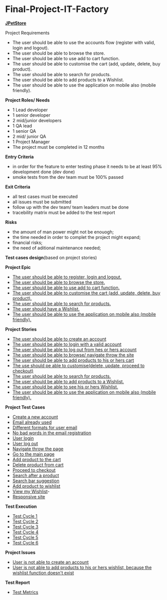 # Final-Project-IT-Factory



[**JPetStore**](https://petstore.octoperf.com/)

Project Requirements


  - The user should be able to use the accounts flow (register with valid, login and logout).
  - The user should be able to browse the store.
  - The user should be able to use add to cart function.
  - The user should be able to customise the cart (add, update, delete, buy product).
  - The user should be able to search for products.
  - The user should be able to add products to a Wishlist.
  - The user should be able to use the application on mobile also (mobile friendly).


**Project Roles/ Needs**

 - 1 Lead developer
 - 1 senior developer
 - 2 mid/junior developers
 - 1 QA lead
 - 1 senior QA
 - 2 mid/ junior QA
 - 1 Project Manager
 - The project must be completed in 12 months

**Entry Criteria**
- in order for the feature to enter testing phase it needs to be at least 95% development done (dev done)
- smoke tests from the dev team must be 100% passed

**Exit Criteria**
- all test cases must be executed
- all issues must be submitted
- follow up with the dev team/ team leaders must be done
- tracebility matrix must be added to the test report 

**Risks**

- the amount of man power might not be enouogh;
- the time needed in order to complet the project might expand;
- financial risks;
- the need of aditional maintenance needed;


**Test cases design**(based on project stories)

**Project Epic**
  - [The user should be able to register, login and logout.](https://github.com/DavidescuOvidiu/Final-Project-IT-Factory/blob/main/Epic%20-%20register%2C%20login%20and%20logout.png)
  - [The user should be able to browse the store.](https://github.com/DavidescuOvidiu/Final-Project-IT-Factory/blob/main/Epic%20-%20browse%20the%20store.PNG)
  - [The user should be able to use add to cart function.](https://github.com/DavidescuOvidiu/Final-Project-IT-Factory/blob/main/Epic%20-%20add%20to%20cart.PNG)
  - [The user should be able to customise the cart (add, update, delete, buy product).](https://github.com/DavidescuOvidiu/Final-Project-IT-Factory/blob/main/Epic%20-%20customise%20cart.PNG)
  - [The user should be able to search for products.](https://github.com/DavidescuOvidiu/Final-Project-IT-Factory/blob/main/Epic%20-%20search%20products.PNG)
  - [The user should have a Wishlist.](https://github.com/DavidescuOvidiu/Final-Project-IT-Factory/blob/main/Epic%20-%20wishlist.PNG)
  - [The user should be able to use the application on mobile also (mobile friendly).](https://github.com/DavidescuOvidiu/Final-Project-IT-Factory/blob/main/Epic%20-%20responsive.PNG)

**Project Stories**
- [The user should be able to create an account](https://github.com/DavidescuOvidiu/Final-Project-IT-Factory/blob/main/Story%20-%20register.PNG)
- [The user should be able to login with a valid account](https://github.com/DavidescuOvidiu/Final-Project-IT-Factory/blob/main/Story%20-%20login.PNG)
- [The user should be able to log out from hes or hers account](https://github.com/DavidescuOvidiu/Final-Project-IT-Factory/blob/main/Story%20-%20log%20out.PNG)
- [The user should be able to browse/ navigate throw the site](https://github.com/DavidescuOvidiu/Final-Project-IT-Factory/blob/main/Story%20-%20browse.PNG)
- [The user should be able to add products to his or hers cart](https://github.com/DavidescuOvidiu/Final-Project-IT-Factory/blob/main/Story%20-%20cart.PNG)
- [The use should pe able to customise(delete, update, proceed to checkout)](https://github.com/DavidescuOvidiu/Final-Project-IT-Factory/blob/main/Story%20-%20customise%20cart.PNG)
- [The user should be able to search for products.](https://github.com/DavidescuOvidiu/Final-Project-IT-Factory/blob/main/Story%20-%20search.PNG)
- [The user should be able to add products to a Wishlist.](https://github.com/DavidescuOvidiu/Final-Project-IT-Factory/blob/main/Story%20-%20add%20products%20to%20wishlist.PNG)
- [The user should be able to see his or hers Wishlist.](https://github.com/DavidescuOvidiu/Final-Project-IT-Factory/blob/main/Story%20-%20view%20wishlist.PNG)
- [The user should be able to use the application on mobile also (mobile friendly).](https://github.com/DavidescuOvidiu/Final-Project-IT-Factory/blob/main/Story%20-%20responsive.PNG)

**Project Test Cases**
- [Create a new account](https://github.com/DavidescuOvidiu/Final-Project-IT-Factory/blob/83d5c6feb13c4c83dec1aa893a55fa56657ad979/test%20-%20create%20an%20account.PNG)
- [Email already used](https://github.com/DavidescuOvidiu/Final-Project-IT-Factory/blob/Documents/test%20-%20email%20already%20used.PNG)
- [Different formats for user email](https://github.com/DavidescuOvidiu/Final-Project-IT-Factory/blob/Documents/test%20-%20different%20formats%20for%20emails.PNG)
- [No bad words in the email registration](https://github.com/DavidescuOvidiu/Final-Project-IT-Factory/blob/Documents/test%20-%20bad%20words.PNG)
- [User login](https://github.com/DavidescuOvidiu/Final-Project-IT-Factory/blob/Documents/test%20-%20login.PNG)
- [User log out](https://github.com/DavidescuOvidiu/Final-Project-IT-Factory/blob/Documents/test%20-%20logout.PNG)
- [Navigate throw the page](https://github.com/DavidescuOvidiu/Final-Project-IT-Factory/blob/Documents/test%20-%20navigate%20throw%20the%20page.PNG)
- [Go to the main page](https://github.com/DavidescuOvidiu/Final-Project-IT-Factory/blob/Documents/test%20-%20main%20page.PNG)
- [Add product to the cart](https://github.com/DavidescuOvidiu/Final-Project-IT-Factory/blob/Documents/test%20-%20cart.PNG)
- [Delete product from cart](https://github.com/DavidescuOvidiu/Final-Project-IT-Factory/blob/Documents/test%20-%20delete%20from%20cart.PNG)
- [Proceed to checkout](https://github.com/DavidescuOvidiu/Final-Project-IT-Factory/blob/Documents/test%20-%20checkout.PNG)
- [Search after a product](https://github.com/DavidescuOvidiu/Final-Project-IT-Factory/blob/Documents/test%20-%20search%20product.PNG)
- [Search bar suggestion](https://github.com/DavidescuOvidiu/Final-Project-IT-Factory/blob/Documents/test%20-%20search%20bar%20suggestion.PNG)
- [Add product to wishlist](https://github.com/DavidescuOvidiu/Final-Project-IT-Factory/blob/Documents/test%20-%20product%20to%20wishlist.PNG)
- [View my Wishlist](https://github.com/DavidescuOvidiu/Final-Project-IT-Factory/blob/Documents/test%20-%20view%20wishlist.PNG)- 
- [Responsive site](https://github.com/DavidescuOvidiu/Final-Project-IT-Factory/blob/Documents/test%20-%20responsive.PNG)


**Test Execution**
- [Test Cycle 1](https://github.com/DavidescuOvidiu/Final-Project-IT-Factory/blob/main/TestCycle1.PNG)
- [Test Cycle 2](https://github.com/DavidescuOvidiu/Final-Project-IT-Factory/blob/main/TestCycle2.PNG)
- [Test Cycle 3](https://github.com/DavidescuOvidiu/Final-Project-IT-Factory/blob/main/TestCycle3.PNG)
- [Test Cycle 4](https://github.com/DavidescuOvidiu/Final-Project-IT-Factory/blob/main/TestCycle4.PNG)
- [Test Cycle 5](https://github.com/DavidescuOvidiu/Final-Project-IT-Factory/blob/main/TestCycle5.PNG)
- [Test Cycle 6](https://github.com/DavidescuOvidiu/Final-Project-IT-Factory/blob/main/TestCycle6.PNG)

**Project Issues**
- [User is not able to create an account](https://github.com/DavidescuOvidiu/Final-Project-IT-Factory/blob/main/Bug%20-%20create%20account_1.png)
- [User is not able to add products to his or hers wishlist, because the wishlist function doesn't exist](https://github.com/DavidescuOvidiu/Final-Project-IT-Factory/blob/main/Bug%20-%20wishlist.PNG)

**Test Report**

- [Test Metrics](https://github.com/DavidescuOvidiu/Final-Project-IT-Factory/blob/main/test%20metrics.png)
